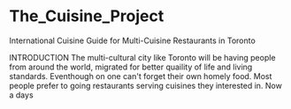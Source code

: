 # The_Cuisine_Project
International Cuisine Guide for Multi-Cuisine Restaurants in Toronto

INTRODUCTION
The multi-cultural city like Toronto will be having people from around the world, migrated for better quaility of life and living standards. Eventhough on one can't forget their own homely food. Most people prefer to going restaurants serving cuisines they interested in. Now a days 
